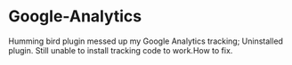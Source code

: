 # Google-Analytics
Humming bird plugin messed up my Google Analytics tracking; Uninstalled plugin. Still unable to install tracking code to work.How to fix.
